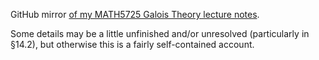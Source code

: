 GitHub mirror [of my MATH5725 Galois Theory lecture notes](https://www.overleaf.com/read/kwkdhjghgqrg).

Some details may be a little unfinished and/or unresolved (particularly in §14.2), but otherwise this is a fairly self-contained account.
